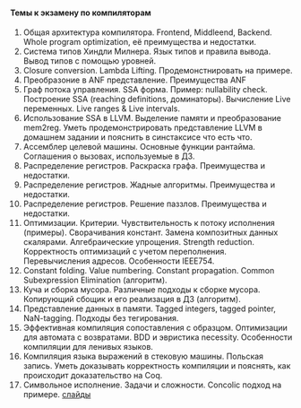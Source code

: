 ####  Темы к экзамену по компиляторам

1. Общая архитектура компилятора. Frontend, Middleend, Backend. Whole program optimization, её преимущества и недостатки.
1. Система типов Хиндли Милнера. Язык типов и правила вывода. Вывод типов с помощью уровней.
1. Closure conversion. Lambda Lifting. Продемонстнировать на примере.
1. Преобразоние в ANF представление. Преимущества ANF
1. Граф потока управления. SSA форма. Пример: nullability check. Построение SSA (reaching definitions, доминаторы). Вычисление Live переменных. Live ranges & Live intervals.
1. Использование SSA в LLVM. Выделение памяти и преобразование mem2reg. Уметь продемонстрировать представление LLVM в домашнем задании и пояснить в синстаксисе что есть что.
1. Ассемблер целевой машины. Основные функции рантайма. Соглашения о вызовах, используемые в ДЗ.
1. Распределение регистров. Раскраска графа. Преимущества и недостатки. 
1. Распределение регистров. Жадные алгоритмы. Преимущества и недостатки. 
1. Распределение регистров. Решение паззлов. Преимущества и недостатки. 
1. Оптимизации. Критерии. Чувствительность к потоку исполнения (примеры). Сворачивания констант. Замена композитных данных скалярами. Алгебраические упрощения. Strength reduction. Корректность оптимизаций с учетом переполнения. Перевычисления адресов. Особенности IEEE754.
1. Constant folding. Value numbering. Constant propagation. Common Subexpression Elimination (алгоритм).
1. Куча и сборка мусора. Различные подходы к сборке мусора. Копирующий сбощик и его реализация в ДЗ (алгоритм). 
1. Представление данных в памяти. Tagged integers, tagged pointer, NaN-tagging. Подходы без тегирования.
1. Эффективная компиляция сопоставления с образцом. Оптимизации для автомата с возвратами. BDD и эвристика necessity. Особенности компиляции для ленивых языков.
1. Компиляция языка выражений в стековую машины. Польская запись. Уметь доказывать корректность компиляции и пояснять, как происходит доказательство на Coq.
1. Символьное исполнение. Задачи и сложности. Concolic подход на примере. [слайды](https://docs.google.com/presentation/d/1TqEKePTJ0nkMWY1CJ48VO0SXAuQe0Ij9QXMAifTJrek/edit#slide=id.g2a68322c8e0_0_133)
